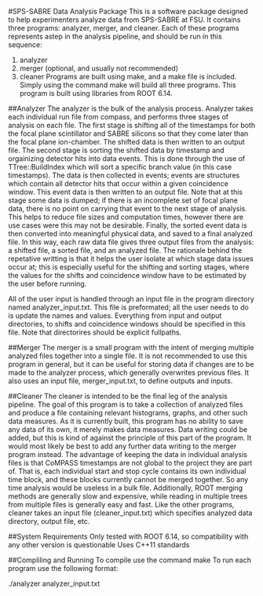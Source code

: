 #SPS-SABRE Data Analysis Package
This is a software package designed to help experimenters analyze data from SPS-SABRE at FSU. 
It contains three programs: analyzer, merger, and cleaner. Each of these programs represents astep in the analysis pipeline, and should be run in this sequence:
1. analyzer
2. merger (optional, and usually not recommended)
3. cleaner
Programs are built using make, and a make file is included. Simply using the command make will
build all three programs. This program is built using libraries from ROOT 6.14.

##Analyzer
The analyzer is the bulk of the analysis process. Analyzer takes each individual run file from
compass, and performs three stages of analysis on each file. The first stage is shifting all 
of the timestamps for both the focal plane scintillator and SABRE silicons so that they come 
later than the focal plane ion-chamber. The shifted data is then written to an output file.
The second stage is sorting the shifted data by timestamp and orgainizing detector hits into 
data events. This is done through the use of TTree::BuildIndex which will sort a specific 
branch value (in this case timestamps). The data is then collected in events; events are 
structures which contain all detector hits that occur within a given coincidence window. This
event data is then written to an output file. Note that at this stage some data is dumped; if
there is an incomplete set of focal plane data, there is no point on carrying that event 
to the next stage of analysis. This helps to reduce file sizes and computation times, however
there are use cases were this may not be desirable. Finally, the sorted event data is then 
converted into meaningful physical data, and saved to a final analyzed file. In this way, each
raw data file gives three output files from the analysis: a shifted file, a sorted file, and 
an analyzed file. The rationale behind the repetative writting is that it helps the user 
isolate at which stage data issues occur at; this is especially useful for the shifting and 
sorting stages, where the values for the shifts and coincidence window have to be estimated by
the user before running. 

All of the user input is handled through an input file in the program directory named 
analyzer_input.txt. This file is preformated; all the user needs to do is update the names and
values. Everything from input and output directories, to shifts and coincidence windows should
be specified in this file. Note that directorires should be explicit fullpaths.

##Merger
The merger is a small program with the intent of merging multiple analyzed files together into
a single file. It is not recommended to use this program in general, but it can be useful for
storing data if changes are to be made to the analyzer process, which generally overwrites
previous files. It also uses an input file, merger_input.txt, to define outputs and inputs.

##Cleaner
The cleaner is intended to be the final leg of the analysis pipeline. The goal of this program
is to take a collection of analyzed files and produce a file containing relevant histograms,
graphs, and other such data measures. As it is currently built, this program has no ability to
save any data of its own, it merely makes data measures. Data writing could be added, but this
is kind of against the principle of this part of the program. It would most likely be best to
add any further data writing to the merger program instead. The advantage of keeping the data
in individual analysis files is that CoMPASS timestamps are not global to the project they
are part of. That is, each individual start and stop cycle contains its own individual time 
block, and these blocks currently cannot be merged together. So any time analysis would be
useless in a bulk file. Additionally, ROOT merging methods are generally slow and expensive,
while reading in multiple trees from multiple files is generally easy and fast. Like the other
programs, cleaner takes an input file (cleaner_input.txt) which specifies analyzed data 
directory, output file, etc. 

##System Requirements
Only tested with ROOT 6.14, so compatibility with any other version is questionable
Uses C++11 standards

##Compliling and Running
To compile use the command make
To run each program use the following format:

./analyzer analyzer_input.txt
